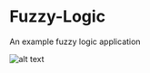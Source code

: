 # Fuzzy-Logic
An example fuzzy logic application

![alt text](https://i.hizliresim.com/724z41x.png)
